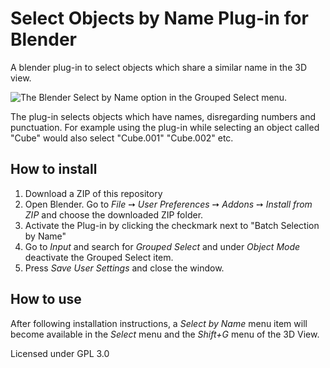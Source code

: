 # Select Objects by Name Plug-in for Blender
A blender plug-in to select objects which share a similar name in the 3D view.

![The Blender Select by Name option in the Grouped Select menu.](http://bastianilso.com/wp-content/uploads/2017/06/select_by_name.png)

The plug-in selects objects which have names, disregarding numbers and punctuation. For example using the plug-in while selecting an object called "Cube" would also select "Cube.001" "Cube.002" etc.

## How to install

 1. Download a ZIP of this repository
 2. Open Blender. Go to _File_ ➙ _User Preferences_ ➙ _Addons_ ➙ _Install from ZIP_ and choose the downloaded ZIP folder.
 3. Activate the Plug-in by clicking the checkmark next to "Batch Selection by Name"
 4. Go to _Input_ and search for _Grouped Select_ and under _Object Mode_ deactivate the Grouped Select item.
 5. Press _Save User Settings_ and close the window.
 
## How to use

After following installation instructions, a _Select by Name_ menu item will become available in the _Select_ menu and the _Shift+G_ menu of the 3D View.

Licensed under GPL 3.0
